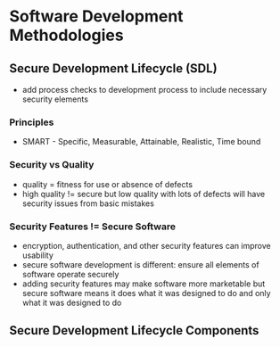 # Software Development Methodologies

## Secure Development Lifecycle (SDL)
- add process checks to development process to include necessary security elements

### Principles
- SMART - Specific, Measurable, Attainable, Realistic, Time bound

### Security vs Quality
- quality = fitness for use or absence of defects
- high quality != secure but low quality with lots of defects will have security issues from basic mistakes

### Security Features != Secure Software
- encryption, authentication, and other security features can improve usability
- secure software development is different: ensure all elements of software operate securely
- adding security features may make software more marketable but secure software means it does what it was designed to do and only what it was designed to do

## Secure Development Lifecycle Components

